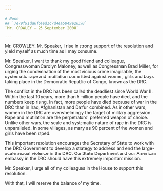```yaml
---
---

# None
## `7e79f91da6f6aed1c7d4ea5049e26350`
`Mr. CROWLEY — 23 September 2008`

---
```



Mr. CROWLEY. Mr. Speaker, I rise in strong support of the resolution 
and yield myself as much time as I may consume.

Mr. Speaker, I want to thank my good friend and colleague, 
Congresswoman Carolyn Maloney, as well as Congressman Brad Miller, for 
urging the condemnation of the most vicious crime imaginable, the 
systematic rape and mutilation committed against women, girls and boys 
taking place in the Democratic Republic of Congo, known as the DRC.

The conflict in the DRC has been called the deadliest since World War 
II. Within the last 10 years, more than 5 million people have died, and 
the numbers keep rising. In fact, more people have died because of war 
in the DRC than in Iraq, Afghanistan and Darfur combined. As in other 
wars, women in the DRC are overwhelmingly the target of military 
aggression. Rape and mutilation are the perpetrators' preferred weapon 
of choice. Unlike other wars, the scale and systematic nature of rape 
in the DRC is unparalleled. In some villages, as many as 90 percent of 
the women and girls have been raped.

This important resolution encourages the Secretary of State to work 
with the DRC Government to develop a strategy to address and end the 
large-scale sexual violence in the DRC. Our State Department and our 
American embassy in the DRC should have this extremely important 
mission.

Mr. Speaker, I urge all of my colleagues in the House to support this 
resolution.

With that, I will reserve the balance of my time.
